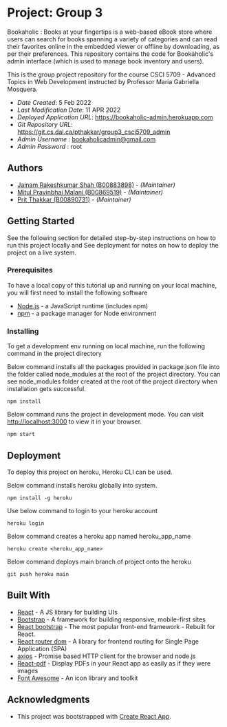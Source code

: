 # Project: Group 3
Bookaholic : Books at your fingertips is a web-based eBook store where users can search for books spanning a variety of categories and can read their favorites online in the embedded viewer or offline by downloading, as per their preferences. This repository contains the code for Bookaholic's admin interface (which is used to manage book inventory and users).

This is the group project repository for the course CSCI 5709 - Advanced Topics in Web Development instructed by Professor Maria Gabriella Mosquera.

- _Date Created_: 5 Feb 2022
- _Last Modification Date_: 11 APR 2022
- _Deployed Application URL_: <https://bookaholic-admin.herokuapp.com>
- _Git Repository URL_: <https://git.cs.dal.ca/pthakkar/group3_csci5709_admin>
- _Admin Username_ : bookaholicadmin@gmail.com
- _Admin Password_ : root 

## Authors

- [Jainam Rakeshkumar Shah (B00883898)](mailto:jainam@dal.ca) - _(Maintainer)_
- [Mitul Pravinbhai Malani (B00869519)](mailto:mt215690@dal.ca) - _(Maintainer)_
- [Prit Thakkar (B00890731)](mailto:Prit.Thakkar@dal.ca) - _(Maintainer)_

## Getting Started

See the following section for detailed step-by-step instructions on how to run this project locally and See deployment for notes on how to deploy the project on a live system.

### Prerequisites

To have a local copy of this tutorial up and running on your local machine, you will first need to install the following software

- [Node.js](https://nodejs.org/en/) - a JavaScript runtime (includes npm)
- [npm](https://docs.npmjs.com/about-npm) - a package manager for Node environment

### Installing

To get a development env running on local machine, run the following command in the project directory

Below command installs all the packages provided in package.json file into the folder called node_modules at the root of the project directory. You can see node_modules folder created at the root of the project directory when installation gets successful.

```
npm install
```

Below command runs the project in development mode. You can visit [http://localhost:3000](http://localhost:3000) to view it in your browser.

```
npm start
```

## Deployment

To deploy this project on heroku, Heroku CLI can be used.

Below command installs heroku globally into system.

```
npm install -g heroku
```

Use below command to login to your heroku account

```
heroku login
```

Below command creates a heroku app named heroku_app_name

```
heroku create <heroku_app_name>
```

Below command deploys main branch of project onto the heroku

```
git push heroku main
```

## Built With

- [React](https://reactjs.org/docs/getting-started.html) - A JS library for building UIs
- [Bootstrap](https://getbootstrap.com/docs/5.0/getting-started/introduction/) - A framework for building responsive, mobile-first sites
- [React bootstrap](https://react-bootstrap.github.io/getting-started/introduction) - The most popular front-end framework - Rebuilt for React.
- [React router dom](https://reactrouter.com/docs/en/v6/getting-started/installation) - A library for frontend routing for Single Page Application (SPA)
- [axios](https://www.npmjs.com/package/axios) - Promise based HTTP client for the browser and node.js
- [React-pdf](https://www.npmjs.com/package/react-pdf) - Display PDFs in your React app as easily as if they were images
- [Font Awesome](https://fontawesome.com/v6/docs/web/use-with/react/) - An icon library and toolkit

## Acknowledgments

- This project was bootstrapped with [Create React App](https://github.com/facebook/create-react-app).
